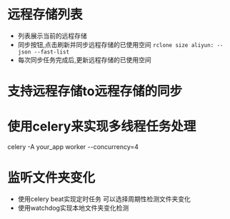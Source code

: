 # 远程存储列表
- 列表展示当前的远程存储
- 同步按钮,点击刷新并同步远程存储的已使用空间 `rclone size aliyun: --json --fast-list`
- 每次同步任务完成后,更新远程存储的已使用空间

# 支持远程存储to远程存储的同步

# 使用celery来实现多线程任务处理
celery -A your_app worker --concurrency=4


# 监听文件夹变化
- 使用celery beat实现定时任务 可以选择周期性检测文件夹变化
- 使用watchdog实现本地文件夹变化检测
